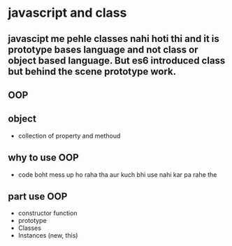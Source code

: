 # javascript and class
## javascipt me pehle classes nahi hoti thi and it is prototype bases language and not class or object based language. But es6 introduced class but behind the scene prototype work.

## OOP
 
## object
- collection of property and methoud

## why to use OOP
- code boht mess up ho raha tha aur kuch bhi use nahi kar pa rahe the

## part use OOP
- constructor function
- prototype
- Classes
- Instances (new, this)
